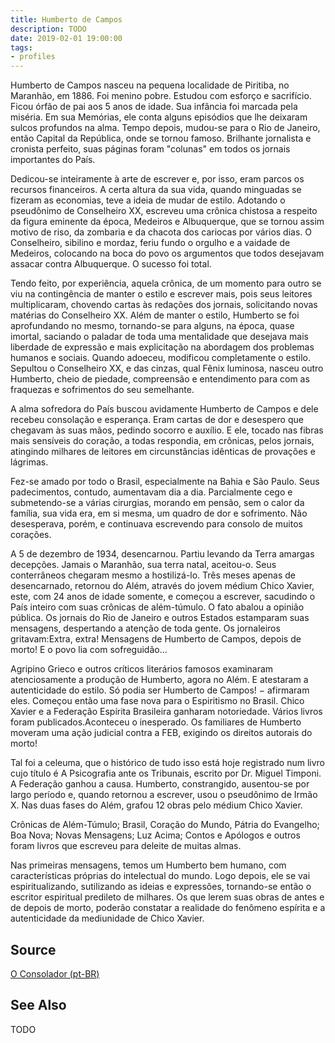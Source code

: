 ```yaml
---
title: Humberto de Campos
description: TODO
date: 2019-02-01 19:00:00
tags: 
- profiles
---
```



Humberto de Campos nasceu na pequena localidade de Piritiba, no Maranhão, em 1886. Foi menino pobre. Estudou com esforço e sacrifício. Ficou órfão de pai aos 5 anos de idade. Sua infância foi marcada pela miséria. Em sua Memórias, ele conta alguns episódios que lhe deixaram sulcos profundos na alma.
Tempo depois, mudou-se para o Rio de Janeiro, então Capital da República, onde se tornou famoso. Brilhante jornalista e cronista perfeito, suas páginas foram "colunas" em todos os jornais importantes do País.

Dedicou-se inteiramente à arte de escrever e, por isso, eram parcos os recursos financeiros. A certa altura da sua vida, quando minguadas se fizeram as economias, teve a ideia de mudar de estilo. Adotando o pseudônimo de Conselheiro XX, escreveu uma crônica chistosa a respeito da figura eminente da época, Medeiros e Albuquerque, que se tornou assim motivo de riso, da zombaria e da chacota dos cariocas por vários dias.
O Conselheiro, sibilino e mordaz, feriu fundo o orgulho e a vaidade de Medeiros, colocando na boca do povo os argumentos que todos desejavam assacar contra Albuquerque. O sucesso foi total.

Tendo feito, por experiência, aquela crônica, de um momento para outro se viu na contingência de manter o estilo e escrever mais, pois seus leitores multiplicaram, chovendo cartas às redações dos jornais, solicitando novas matérias do Conselheiro XX.
Além de manter o estilo, Humberto se foi aprofundando no mesmo, tornando-se para alguns, na época, quase imortal, saciando o paladar de toda uma mentalidade que desejava mais liberdade de expressão e mais explicitação na abordagem dos problemas humanos e sociais.
Quando adoeceu, modificou completamente o estilo. Sepultou o Conselheiro XX, e das cinzas, qual Fênix luminosa, nasceu outro Humberto, cheio de piedade, compreensão e entendimento para com as fraquezas e sofrimentos do seu semelhante.

A alma sofredora do País buscou avidamente Humberto de Campos e dele recebeu consolação e esperança. Eram cartas de dor e desespero que chegavam às suas mãos, pedindo socorro e auxílio. E ele, tocado nas fibras mais sensíveis do coração, a todas respondia, em crônicas, pelos jornais, atingindo milhares de leitores em circunstâncias idênticas de provações e lágrimas.

Fez-se amado por todo o Brasil, especialmente na Bahia e São Paulo. Seus padecimentos, contudo, aumentavam dia a dia. Parcialmente cego e submetendo-se a várias cirurgias, morando em pensão, sem o calor da família, sua vida era, em si mesma, um quadro de dor e sofrimento. Não desesperava, porém, e continuava escrevendo para consolo de muitos corações.

A 5 de dezembro de 1934, desencarnou. Partiu levando da Terra amargas decepções. Jamais o Maranhão, sua terra natal, aceitou-o. Seus conterrâneos chegaram mesmo a hostilizá-lo. Três meses apenas de desencarnado, retornou do Além, através do jovem médium Chico Xavier, este, com 24 anos de idade somente, e começou a escrever, sacudindo o País inteiro com suas crônicas de além-túmulo. O fato abalou a opinião pública. Os jornais do Rio de Janeiro e outros Estados estamparam suas mensagens, despertando a atenção de toda gente. Os jornaleiros gritavam:Extra, extra! Mensagens de Humberto de Campos, depois de morto!  E o povo lia com sofreguidão...

Agripino Grieco e outros críticos literários famosos examinaram atenciosamente a produção de Humberto, agora no Além. E atestaram a autenticidade do estilo. Só podia ser Humberto de Campos! − afirmaram eles. Começou então uma fase nova para o Espiritismo no Brasil. Chico Xavier e a Federação Espírita Brasileira ganharam notoriedade. Vários livros foram publicados.Aconteceu o inesperado. Os familiares de Humberto moveram uma ação judicial contra a FEB, exigindo os direitos autorais do morto!

Tal foi a celeuma, que o histórico de tudo isso está hoje registrado num livro cujo título é A Psicografia ante os Tribunais, escrito por Dr. Miguel Timponi. A Federação ganhou a causa. Humberto, constrangido, ausentou-se por largo período e, quando retornou a escrever, usou o pseudônimo de Irmão X.
Nas duas fases do Além, grafou 12 obras pelo médium Chico Xavier.

Crônicas de Além-Túmulo; Brasil, Coração do Mundo, Pátria do Evangelho; Boa Nova; Novas Mensagens; Luz Acima; Contos e Apólogos e outros foram livros que escreveu para deleite de muitas almas.

Nas primeiras mensagens, temos um Humberto bem humano, com características próprias do intelectual do mundo. Logo depois, ele se vai espiritualizando, sutilizando as ideias e expressões, tornando-se então o escritor espiritual predileto de milhares.
Os que lerem suas obras de antes e de depois de morto, poderão constatar a realidade do fenômeno espírita e a autenticidade da mediunidade de Chico Xavier.
 


## Source
[O Consolador (pt-BR)](http://www.oconsolador.com.br/linkfixo/biografias/humbertodecampos.html)

## See Also
TODO


